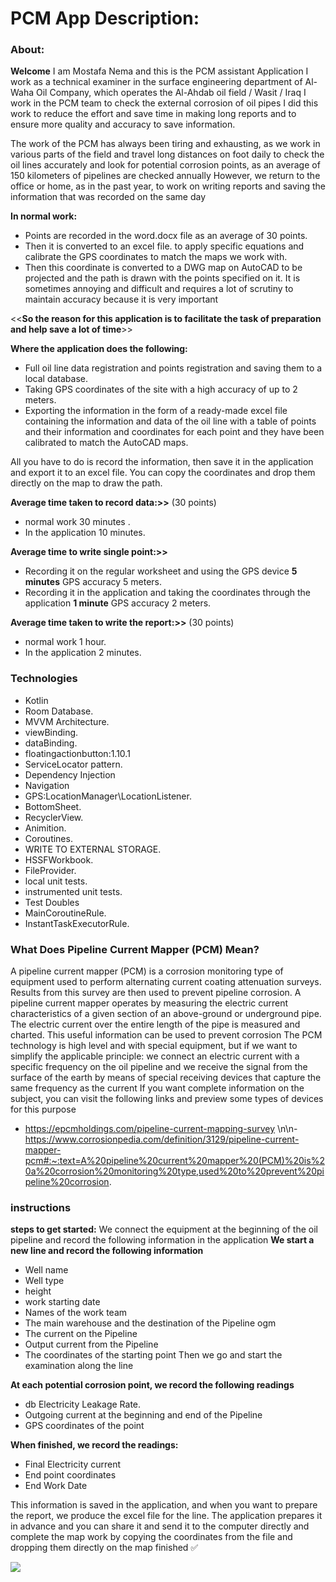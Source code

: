 # PCM App Description:
### About:
**Welcome**
I am Mostafa Nema and this is the PCM assistant Application
I work as a technical examiner in the surface engineering department of Al-Waha Oil Company, which operates the Al-Ahdab oil field / Wasit / Iraq
I work in the PCM team to check the external corrosion of oil pipes
I did this work to reduce the effort and save time in making long reports and to ensure more quality and accuracy to save information.

The work of the PCM has always been tiring and exhausting, as we work in various parts of the field and travel long distances on foot daily to check the oil lines accurately and look for potential corrosion points, as an average of  150 kilometers  of pipelines are checked annually 
However, we return to the office or home, as in the past year, to work on writing reports and saving the information that was recorded on the same day

**In normal work:**
- Points are recorded in the word.docx file as an average of 30 points.
- Then it is converted to an excel file. to apply specific equations and calibrate the GPS coordinates to match the maps we work with.
- Then this coordinate is converted to a DWG map on AutoCAD to be projected and the path is drawn with the points specified on it.
      It is sometimes annoying and difficult and requires a lot of scrutiny to maintain accuracy because it is very important

<<**So the reason for this application is to facilitate the task of preparation and help save a lot of time**>>

**Where the application does the following:**
- Full oil line data registration and points registration and saving them to a local database.
- Taking GPS coordinates of the site with a high accuracy of up to 2 meters.
- Exporting the information in the form of a ready-made excel file containing the information and data of the oil line with a table of points and their information and coordinates for each point and they have been calibrated to match the AutoCAD maps.

All you have to do is record the information, then save it in the application and export it to an excel file. You can copy the coordinates and drop them directly on the map to draw the path.


**Average time taken to record data:>>**
(30 points)
- normal work  30 minutes .
- In the application  10 minutes.

**Average time to write single point:>>**
- Recording it on the regular worksheet and using the GPS device <b>5 minutes</b> GPS accuracy 5 meters.
- Recording it in the application and taking the coordinates through the application <b>1 minute</b>  GPS accuracy 2 meters.


**Average time taken to write the report:>>**
(30 points)
- normal work  1 hour.
- In the application  2 minutes.


### Technologies
- Kotlin
- Room Database.
- MVVM Architecture.
- viewBinding.
- dataBinding.
- floatingactionbutton:1.10.1
- ServiceLocator pattern.
- Dependency Injection
- Navigation
- GPS:LocationManager\LocationListener.
- BottomSheet.
- RecyclerView.
- Animition.
- Coroutines.
- WRITE TO EXTERNAL STORAGE.
- HSSFWorkbook.
- FileProvider.
- local unit tests.
- instrumented unit tests.
- Test Doubles
- MainCoroutineRule.
- InstantTaskExecutorRule.


### What Does Pipeline Current Mapper (PCM) Mean?
A pipeline current mapper (PCM) is a corrosion monitoring type of equipment used to perform alternating current coating attenuation surveys. Results from this survey are then used to prevent pipeline corrosion.
A pipeline current mapper operates by measuring the electric current characteristics of a given section of an above-ground or underground pipe. The electric current over the entire length of the pipe is measured and charted. This useful information can be used to prevent corrosion 
The PCM technology is high level and with special equipment, but if we want to simplify the applicable principle: we connect an electric current with a specific frequency on the oil pipeline and we receive the signal from the surface of the earth by means of special receiving devices that capture the same frequency as the current
If you want complete information on the subject, you can visit the following links and preview some types of devices for this purpose
- https://epcmholdings.com/pipeline-current-mapping-survey \n\n- https://www.corrosionpedia.com/definition/3129/pipeline-current-mapper-pcm#:~:text=A%20pipeline%20current%20mapper%20(PCM)%20is%20a%20corrosion%20monitoring%20type,used%20to%20prevent%20pipeline%20corrosion.


### instructions
**steps to get started:** 
We connect the equipment at the beginning of the oil pipeline and record the following information in the application
**We start a new line and record the following information**
- Well name
- Well type
- height
- work starting date
- Names of the work team
- The main warehouse and the destination of the Pipeline ogm
- The current on the Pipeline
- Output current from the Pipeline
- The coordinates of the starting point
Then we go and start the examination along the line


**At each potential corrosion point, we record the following readings**
- db Electricity Leakage Rate.
- Outgoing current at the beginning and end of the Pipeline
- GPS coordinates of the point


**When finished, we record the readings:**
- Final Electricity current 
- End point coordinates
- End Work Date

This information is saved in the application, and when you want to prepare the report, we produce the excel file for the line. The application prepares it in advance and you can share it and send it to the computer directly and complete the map work by copying the coordinates from the file and dropping them directly on the map
finished ✅

![](https://i.ibb.co/njn7DYZ/instructions-image1.jpg)
